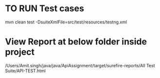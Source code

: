 # TO RUN Test cases
mvn clean test -DsuiteXmlFile=src/test/resources/testng.xml

# View Report at below folder inside project
/Users/Amit.singh/java/java/ApiAssignment/target/surefire-reports/All Test Suite/API-TEST.html
